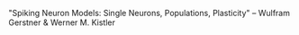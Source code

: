 "Spiking Neuron Models: Single Neurons, Populations, Plasticity" – Wulfram Gerstner & Werner M. Kistler